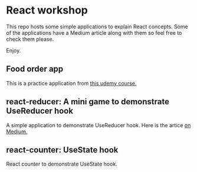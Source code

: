 # React workshop

This repo hosts some simple applications to explain React concepts. Some of the applications have a Medium article along with them so feel free to check them please.

Enjoy.

## Food order app

This is a practice application from [this udemy course.](https://www.udemy.com/course/react-the-complete-guide-incl-redux)

## react-reducer: A mini game to demonstrate UseReducer hook

A simple application to demonstrate UseReducer hook. Here is the artice [on Medium.](https://tasbasi.medium.com/react-usereducer-hook-made-simple-1df1f9838bb9)

## react-counter: UseState hook

React counter to demonstrate UseState hook.

